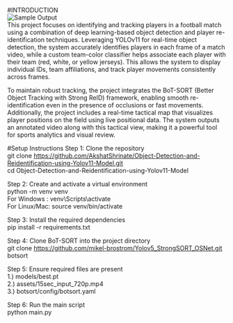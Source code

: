 #INTRODUCTION  
![Sample Output](assets/15sec_input_720p.jpg)    
This project focuses on identifying and tracking players in a football match using a combination of deep learning-based object detection and player re-identification techniques. Leveraging YOLOv11 for real-time object detection, the system accurately identifies players in each frame of a match video, while a custom team-color classifier helps associate each player with their team (red, white, or yellow jerseys). This allows the system to display individual IDs, team affiliations, and track player movements consistently across frames.

To maintain robust tracking, the project integrates the BoT-SORT (Better Object Tracking with Strong ReID) framework, enabling smooth re-identification even in the presence of occlusions or fast movements. Additionally, the project includes a real-time tactical map that visualizes player positions on the field using live positional data. The system outputs an annotated video along with this tactical view, making it a powerful tool for sports analytics and visual review.

#Setup Instructions 
Step 1: Clone the repository   
git clone https://github.com/AkshatShrinate/Object-Detection-and-Reidentification-using-Yolov11-Model.git   
cd Object-Detection-and-Reidentification-using-Yolov11-Model   

Step 2: Create and activate a virtual environment   
python -m venv venv     
For Windows : venv\Scripts\activate    
For Linux/Mac: source venv/bin/activate      

Step 3: Install the required dependencies       
pip install -r requirements.txt      

Step 4: Clone BoT-SORT into the project directory     
git clone https://github.com/mikel-brostrom/Yolov5_StrongSORT_OSNet.git botsort      

Step 5: Ensure required files are present    
1.) models/best.pt     
2.) assets/15sec_input_720p.mp4      
3.) botsort/config/botsort.yaml    

Step 6: Run the main script    
python main.py
